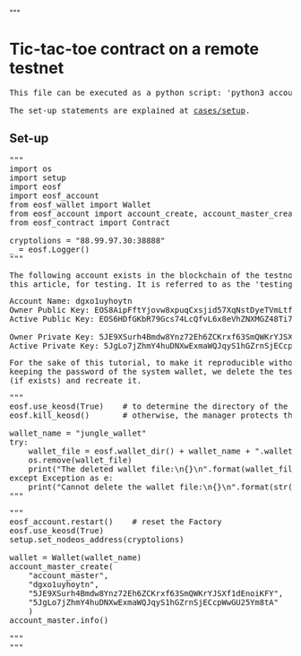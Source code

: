 """
# Tic-tac-toe contract on a remote testnet

<pre>
This file can be executed as a python script: 'python3 account_master.md'.

The set-up statements are explained at <a href="setup.html">cases/setup</a>.
</pre>

## Set-up

<pre>
"""
import os
import setup
import eosf
import eosf_account
from eosf_wallet import Wallet
from eosf_account import account_create, account_master_create
from eosf_contract import Contract

cryptolions = "88.99.97.30:38888"
_ = eosf.Logger()
"""
</pre>

<pre>
The following account exists in the blockchain of the testnode. It is used, in
this article, for testing. It is referred to as the 'testing account'.
</pre>

<pre>
Account Name: dgxo1uyhoytn
Owner Public Key: EOS8AipFftYjovw8xpuqCxsjid57XqNstDyeTVmLtfFYNmFrgY959
Active Public Key: EOS6HDfGKbR79Gcs74LcQfvL6x8eVhZNXMGZ48Ti7u84nDnyq87rv

Owner Private Key: 5JE9XSurh4Bmdw8Ynz72Eh6ZCKrxf63SmQWKrYJSXf1dEnoiKFY
Active Private Key: 5JgLo7jZhmY4huDNXwExmaWQJqyS1hGZrnSjECcpWwGU25Ym8tA 
</pre>

<pre>
For the sake of this tutorial, to make it reproducible without the need of 
keeping the password of the system wallet, we delete the test wallet 
(if exists) and recreate it.
</pre>

<pre>
"""
eosf.use_keosd(True)    # to determine the directory of the wallet
eosf.kill_keosd()       # otherwise, the manager protects the wallet file

wallet_name = "jungle_wallet"
try:
    wallet_file = eosf.wallet_dir() + wallet_name + ".wallet"
    os.remove(wallet_file)
    print("The deleted wallet file:\n{}\n".format(wallet_file))
except Exception as e:
    print("Cannot delete the wallet file:\n{}\n".format(str(e)))
"""
</pre>

<pre>
"""
eosf_account.restart()    # reset the Factory
eosf.use_keosd(True)
setup.set_nodeos_address(cryptolions)

wallet = Wallet(wallet_name)
account_master_create(
    "account_master",
    "dgxo1uyhoytn",
    "5JE9XSurh4Bmdw8Ynz72Eh6ZCKrxf63SmQWKrYJSXf1dEnoiKFY",
    "5JgLo7jZhmY4huDNXwExmaWQJqyS1hGZrnSjECcpWwGU25Ym8tA"
    )
account_master.info()

"""
"""
